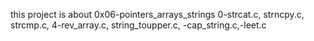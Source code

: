 this project is about 0x06-pointers_arrays_strings
0-strcat.c, strncpy.c, strcmp.c, 4-rev_array.c, string_toupper.c, -cap_string.c,-leet.c

